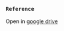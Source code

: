 
### `Reference`

Open in [google drive](https://drive.google.com/file/d/18LnC8F6ZvRZD1yxQjrbWWBixiGaZUVU1/view?usp=sharing) 
